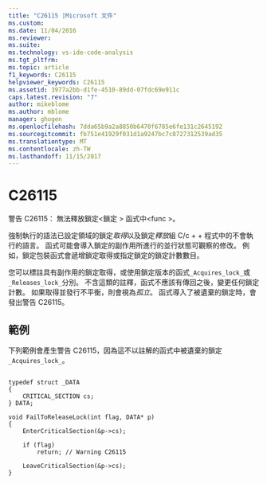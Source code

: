 ```yaml
---
title: "C26115 |Microsoft 文件"
ms.custom: 
ms.date: 11/04/2016
ms.reviewer: 
ms.suite: 
ms.technology: vs-ide-code-analysis
ms.tgt_pltfrm: 
ms.topic: article
f1_keywords: C26115
helpviewer_keywords: C26115
ms.assetid: 3977a2bb-d1fe-4510-89dd-07fdc69e911c
caps.latest.revision: "7"
author: mikeblome
ms.author: mblome
manager: ghogen
ms.openlocfilehash: 7dda65b9a2a8850b6470f6785e6fe131c2645192
ms.sourcegitcommit: fb751e41929f031d1a9247bc7c8727312539ad35
ms.translationtype: MT
ms.contentlocale: zh-TW
ms.lasthandoff: 11/15/2017
---
```

# <a name="c26115"></a>C26115
警告 C26115： 無法釋放鎖定\<鎖定 > 函式中\<func >。  
  
 強制執行的語法已設定領域的鎖定*取得*以及鎖定*釋放*組 C/c + + 程式中的不會執行的語言。 函式可能會導入鎖定的副作用所進行的並行狀態可觀察的修改。 例如，鎖定包裝函式會遞增鎖定取得或指定鎖定的鎖定計數數目。  
  
 您可以標註具有副作用的鎖定取得，或使用鎖定版本的函式`_Acquires_lock_`或`_Releases_lock_`分別。 不含這類的註釋，函式不應該有傳回之後，變更任何鎖定計數。 如果取得並發行不平衡，則會視為*孤立*。 函式導入了被遺棄的鎖定時，會發出警告 C26115。  
  
## <a name="example"></a>範例  
 下列範例會產生警告 C26115，因為這不以註解的函式中被遺棄的鎖定`_Acquires_lock_`。  
  
```  
  
typedef struct _DATA   
{  
    CRITICAL_SECTION cs;  
} DATA;  
  
void FailToReleaseLock(int flag, DATA* p)   
{  
    EnterCriticalSection(&p->cs);   
  
    if (flag)  
        return; // Warning C26115  
  
    LeaveCriticalSection(&p->cs);  
}  
  
```